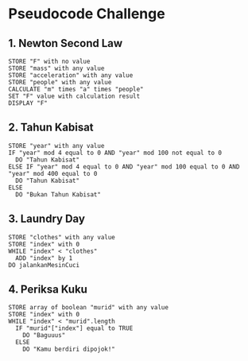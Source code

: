 # Pseudocode Challenge

## 1. Newton Second Law
```
STORE "F" with no value
STORE "mass" with any value
STORE "acceleration" with any value
STORE "people" with any value
CALCULATE "m" times "a" times "people"
SET "F" value with calculation result
DISPLAY "F"
```

## 2. Tahun Kabisat
```
STORE "year" with any value
IF "year" mod 4 equal to 0 AND "year" mod 100 not equal to 0
  DO "Tahun Kabisat"
ELSE IF "year" mod 4 equal to 0 AND "year" mod 100 equal to 0 AND "year" mod 400 equal to 0
  DO "Tahun Kabisat"
ELSE
  DO "Bukan Tahun Kabisat"
```

## 3. Laundry Day
```
STORE "clothes" with any value
STORE "index" with 0
WHILE "index" < "clothes"
  ADD "index" by 1
DO jalankanMesinCuci
```

## 4. Periksa Kuku
```
STORE array of boolean "murid" with any value
STORE "index" with 0
WHILE "index" < "murid".length
  IF "murid"["index"] equal to TRUE
    DO "Baguuus"
  ELSE
    DO "Kamu berdiri dipojok!"
```
